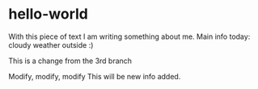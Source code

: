 # hello-world

With this piece of text I am writing something about me.
Main info today: cloudy weather outside :)


This is a change from the 3rd branch


Modify, modify, modify
This will be new info added.

